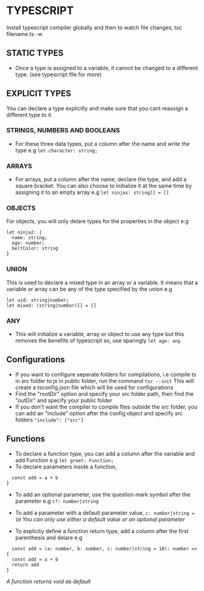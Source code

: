 # TYPESCRIPT

Install typescript compiler globally and then to watch file changes, tsc filename.ts -w

## STATIC TYPES
- Once a type is assigned to a variable, it cannot be changed to a different type. (see typescript file for more)

## EXPLICIT TYPES
You can declare a type explicitly and make sure that you cant reassign a different type to it
 ### STRINGS, NUMBERS AND BOOLEANS
 - For these three data types, put a column after the name and write the type e.g 
 `let character: string;`

  ### ARRAYS
  - For arrays, put a column after the name, declare the type, and add a square bracket. You can also choose to initialize it at the same time by assigning it to an empty array e.g 
  `let ninjas: string[] = []`

  ### OBJECTS 
  For objects, you will only delare types for the properties in the object e.g

  ```
  let ninja2: {
    name: string;
    age: number;
    beltColor: string
  }
  ```

  ### UNION
  This is used to declare a mixed type in an array or a variable. It means that a variable or array can be any of the type specified by the union e.g

  ```
  let uid: string|number;
  let mixed: (string|number)[] = []
  ```

  ### ANY
  - This will initialize a variable, array or object to use any type but this removes the benefits of typescript so, use sparingly
  `let age: any`

## Configurations
- If you want to configure seperate folders for compilations, i.e compile ts in src folder to js in public folder, run the command `tsc --init` This will create a tsconfig.json file which will be used for configurations
- Find the "rootDir" option and specify your src folder path, then find the "outDir" and specify your public folder
- If you don't want the compiler to compile files outside the src folder, you can add an "include" option after the config object and specify src folders `"include": ["src"]`

## Functions
- To declare a function type, you can add a column after the variable and add Function e.g 
`let greet: Function;`
- To declare parameters inside a function,

```const add = (a: number, b: number, c: number|string = 10) => {
  const add = a + b
}
```

- To add an optional parameter, use the question mark symbol after the parameter e.g `c?: number|string`
- To add a parameter with a default parameter value, `c: number|string = 10`
_You can only use either a default value or an optional parameter_

- To explicity define a function return type, add a column after the first parenthesis and delare e.g 
```
  const add = (a: number, b: number, c: number|string = 10): number => {
  const add = a + b
  return add
}
```
_A function returns void as default_
